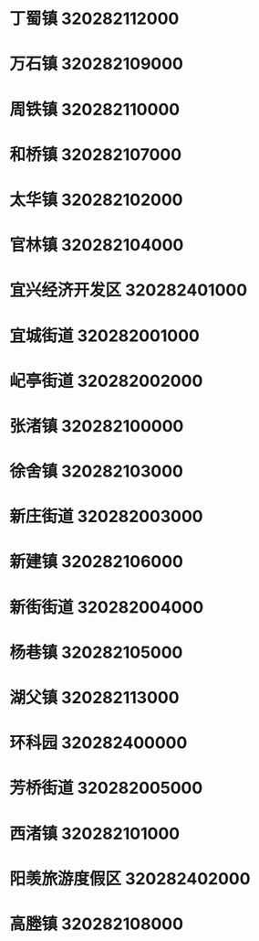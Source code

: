 # 丁蜀镇 320282112000
# 万石镇 320282109000
# 周铁镇 320282110000
# 和桥镇 320282107000
# 太华镇 320282102000
# 官林镇 320282104000
# 宜兴经济开发区 320282401000
# 宜城街道 320282001000
# 屺亭街道 320282002000
# 张渚镇 320282100000
# 徐舍镇 320282103000
# 新庄街道 320282003000
# 新建镇 320282106000
# 新街街道 320282004000
# 杨巷镇 320282105000
# 湖父镇 320282113000
# 环科园 320282400000
# 芳桥街道 320282005000
# 西渚镇 320282101000
# 阳羡旅游度假区 320282402000
# 高塍镇 320282108000
